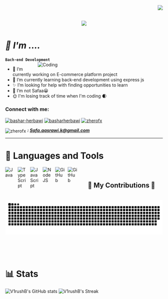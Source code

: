 <img align="right" src="https://visitor-badge.laobi.icu/badge?page_id=salesp07.salesp07" />

<h1 align="center">
<img src="https://readme-typing-svg.herokuapp.com/?font=Righteous&size=35&pause=1300&color=F7AB3D&center=true&vCenter=true&width=500&height=70&duration=3500&lines=Hi+There!🙋🏻+I'm+Safa+Qasrawi;" />
</h1>

# ***🌼 I'm ....***

**`Bach-end Development`**
<img align="right" alt="Coding" width="400" src="https://i.pinimg.com/originals/94/d1/7e/94d17e25dba0111b8c6f737b6083e234.gif">
- 🔭 I’m currently working on E-commerce platform project
- 🌱 I’m currently learning back-end development using express js 
- ✨ I’m looking for help with finding opportunities to learn 
- 📣 I’m not Safaa😀
- 🌞 I'm losing track of time when I'm coding 🌒

<h3 align="left">Connect with me:</h3>
<p align="left">
<a href="https://www.linkedin.com/in/safa-qasrawi-073a3024b/" target="blank"><img align="center" src="https://raw.githubusercontent.com/rahuldkjain/github-profile-readme-generator/master/src/images/icons/Social/linked-in-alt.svg" alt="bashar-herbawi" height="30" width="40" /></a>
<a href="https://instagram.com/safa.alqasrawi?igshid=MzRlODBiNWFlZA==" target="blank"><img align="center" src="https://raw.githubusercontent.com/rahuldkjain/github-profile-readme-generator/master/src/images/icons/Social/instagram.svg" alt="basharherbawi" height="30" width="40" /></a>
<a href="https://codeforces.com/profile/Safa_K" target="blank"><img align="center" src="https://raw.githubusercontent.com/rahuldkjain/github-profile-readme-generator/master/src/images/icons/Social/codeforces.svg" alt="zherofx" height="30" width="40" /></a>
</p>

<img align="center" src="https://upload.wikimedia.org/wikipedia/commons/thumb/7/7e/Gmail_icon_%282020%29.svg/1280px-Gmail_icon_%282020%29.svg.png" alt="zherofx" height="20" width="30" />  ***: Safa.qasrawi.k@gmail.com***

---

# 🧰 Languages and Tools
<img align="left" alt="Java" width="30px" style="padding-right:10px;" src="https://cdn.jsdelivr.net/gh/devicons/devicon/icons/java/java-original.svg"/>
<img align="left" alt="TypeScript" width="30px" style="padding-right:10px;" src="https://cdn.jsdelivr.net/gh/devicons/devicon/icons/typescript/typescript-plain.svg" />
<img align="left" alt="JavaScript" width="30px" style="padding-right:10px;" src="https://cdn.jsdelivr.net/gh/devicons/devicon/icons/javascript/javascript-plain.svg" />
<img align="left" alt="NodeJS" width="30px" style="padding-right:10px;" src="https://cdn.jsdelivr.net/gh/devicons/devicon/icons/nodejs/nodejs-original.svg" />
<img align="left" alt="GitHub" width="30px" style="padding-right:10px;" src="https://cdn.jsdelivr.net/gh/devicons/devicon/icons/github/github-original.svg" />
<img align="left" alt="GitHub" width="30px" style="padding-right:10px;" src="https://ajeetchaulagain.com/static/7cb4af597964b0911fe71cb2f8148d64/87351/express-js.png" />
<br />


<div align="center">
  <h2>🐍 My Contributions 🐍</h2>
  <br>
  <img alt="snake eating my contributions" src="https://github.com/1999AZZAR/1999AZZAR/blob/main/resources/img/grid-snake.svg" />
  
  <br/><br/><br/>
</div>

# 📊 Stats

![V1rushB's GitHub stats](https://github-readme-stats.vercel.app/api?username=Safa-Kamal-q&show_icons=true&theme=gruvbox)
![V1rushB's Streak](https://github-readme-streak-stats.herokuapp.com/?user=Safa-Kamal-q&theme=gruvbox)

